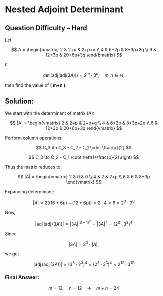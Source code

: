 # Nested Adjoint Determinant
## Question Difficulty – Hard

Let  

$$
A = \begin{bmatrix} 
2 & 2+p & 2+p+q \\ 
4 & 6+2p & 8+3p+2q \\ 
6 & 12+3p & 20+6p+3q 
\end{bmatrix}
$$

If

$$
\det \Big( \text{adj}(\text{adj}(3A)) \Big) = 2^m \cdot 3^n, \quad m, n \in \mathbb{N},
$$


then find the value of **\( m+n \)**.


## Solution:

We start with the determinant of matrix \(A\):

$$
|A| = 
\begin{vmatrix}
2 & 2+p & 2+p+q \\
4 & 6+2p & 8+3p+2q \\
6 & 12+3p & 20+6p+3q
\end{vmatrix}
$$

Perform column operations:  

$$
C_3 \to C_3 - C_2 - C_1 \cdot \frac{q}{2}
$$  

$$
C_3 \to C_2 - C_1 \cdot \left(1+\frac{p}{2}\right)
$$  

Thus the matrix reduces to:  

$$
|A| =
\begin{vmatrix}
2 & 0 & 0 \\
4 & 2 & 2+p \\
6 & 6 & 8+3p
\end{vmatrix}
$$

Expanding determinant:  

$$
|A| = 2 \Big( (16+6p) - (12+6p) \Big) = 2 \cdot 4 = 8 = 2^3 \cdot 3^0
$$



Now,  

$$
\big|\operatorname{adj}(\operatorname{adj}(3A))\big| = |3A|^{(3-1)^2} = |3A|^4 = (2^3 \cdot 3^3)^4
$$


Since  

$$
|3A| = 3^3 \cdot |A|,
$$  

we get  

$$
\big|\operatorname{adj}(\operatorname{adj}(3A))\big| = (3^3 \cdot 2^3)^4 = (2^3 \cdot 3^3)^4 = 2^{12} \cdot 3^{12}
$$



### Final Answer:

$$
m = 12, \quad n = 12 \quad \Rightarrow \quad m+n = 24
$$
